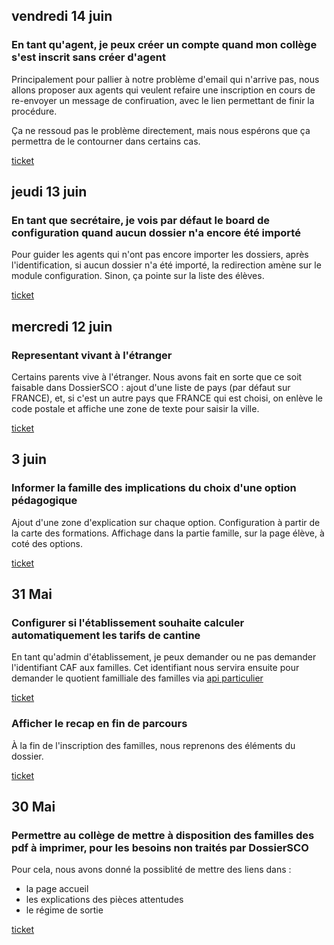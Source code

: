 ## vendredi 14 juin

### En tant qu'agent, je peux créer un compte quand mon collège s'est inscrit sans créer d'agent

Principalement pour pallier à notre problème d'email qui n'arrive pas, nous allons proposer aux agents qui veulent refaire une inscription en cours de re-envoyer un message de confiruation, avec le lien permettant de finir la procédure.

Ça ne ressoud pas le problème directement, mais nous espérons que ça permettra de le contourner dans certains cas.

[ticket](https://gitlab.com/dossiersco/dossiersco/issues/646)


## jeudi 13 juin

### En tant que secrétaire, je vois par défaut le board de configuration quand aucun dossier n'a encore été importé

Pour guider les agents qui n'ont pas encore importer les dossiers, après l'identification, si aucun dossier n'a été importé, la redirection amène sur le module configuration. Sinon, ça pointe sur la liste des élèves.

[ticket](https://gitlab.com/dossiersco/dossiersco/issues/644)


## mercredi 12 juin


### Representant vivant à l'étranger

Certains parents vive à l'étranger. Nous avons fait en sorte que ce soit faisable dans DossierSCO : ajout d'une liste de pays (par défaut sur FRANCE), et, si c'est un autre pays que FRANCE qui est choisi, on enlève le code postale et affiche une zone de texte pour saisir la ville.

[ticket](https://gitlab.com/dossiersco/dossiersco/issues/614)



## 3 juin

### Informer la famille des implications du choix d'une option pédagogique

Ajout d'une zone d'explication sur chaque option. Configuration à partir de la carte des formations. Affichage dans la partie famille, sur la page élève, à coté des options.

[ticket](https://gitlab.com/dossiersco/dossiersco/issues/486)

## 31 Mai

### Configurer si l'établissement souhaite calculer automatiquement les tarifs de cantine

En tant qu'admin d'établissement, je peux demander ou ne pas demander l'identifiant CAF aux familles. Cet identifiant nous servira ensuite pour demander le quotient familliale des familles via [api particulier](https://api.gouv.fr/api/api-particulier.html)

[ticket](https://gitlab.com/dossiersco/dossiersco/issues/576)


### Afficher le recap en fin de parcours

À la fin de l'inscription des familles, nous reprenons des éléments du dossier.


[ticket](https://gitlab.com/dossiersco/dossiersco/issues/590)


## 30 Mai

### Permettre au collège de mettre à disposition des familles des pdf à imprimer, pour les besoins non traités par DossierSCO

Pour cela, nous avons donné la possiblité de mettre des liens dans :
- la page accueil
- les explications des pièces attentudes
- le régime de sortie

[ticket](https://gitlab.com/dossiersco/dossiersco/issues/553)

